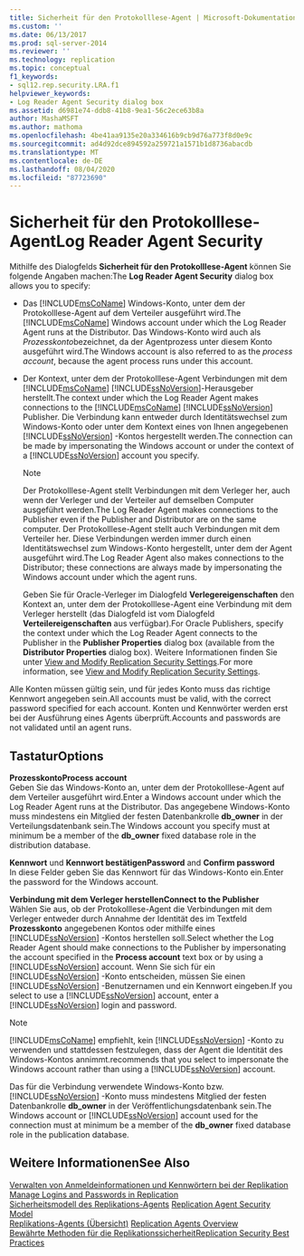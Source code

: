 ```yaml
---
title: Sicherheit für den Protokolllese-Agent | Microsoft-Dokumentation
ms.custom: ''
ms.date: 06/13/2017
ms.prod: sql-server-2014
ms.reviewer: ''
ms.technology: replication
ms.topic: conceptual
f1_keywords:
- sql12.rep.security.LRA.f1
helpviewer_keywords:
- Log Reader Agent Security dialog box
ms.assetid: d6981e74-ddb8-41b8-9ea1-56c2ece63b8a
author: MashaMSFT
ms.author: mathoma
ms.openlocfilehash: 4be41aa9135e20a334616b9cb9d76a773f8d0e9c
ms.sourcegitcommit: ad4d92dce894592a259721a1571b1d8736abacdb
ms.translationtype: MT
ms.contentlocale: de-DE
ms.lasthandoff: 08/04/2020
ms.locfileid: "87723690"
---
```

# <a name="log-reader-agent-security"></a><span data-ttu-id="ef773-102">Sicherheit für den Protokolllese-Agent</span><span class="sxs-lookup"><span data-stu-id="ef773-102">Log Reader Agent Security</span></span>
  <span data-ttu-id="ef773-103">Mithilfe des Dialogfelds **Sicherheit für den Protokolllese-Agent** können Sie folgende Angaben machen:</span><span class="sxs-lookup"><span data-stu-id="ef773-103">The **Log Reader Agent Security** dialog box allows you to specify:</span></span>  
  
-   <span data-ttu-id="ef773-104">Das [!INCLUDE[msCoName](../../includes/msconame-md.md)] Windows-Konto, unter dem der Protokolllese-Agent auf dem Verteiler ausgeführt wird.</span><span class="sxs-lookup"><span data-stu-id="ef773-104">The [!INCLUDE[msCoName](../../includes/msconame-md.md)] Windows account under which the Log Reader Agent runs at the Distributor.</span></span> <span data-ttu-id="ef773-105">Das Windows-Konto wird auch als *Prozesskonto*bezeichnet, da der Agentprozess unter diesem Konto ausgeführt wird.</span><span class="sxs-lookup"><span data-stu-id="ef773-105">The Windows account is also referred to as the *process account*, because the agent process runs under this account.</span></span>  
  
-   <span data-ttu-id="ef773-106">Der Kontext, unter dem der Protokolllese-Agent Verbindungen mit dem [!INCLUDE[msCoName](../../includes/msconame-md.md)] [!INCLUDE[ssNoVersion](../../includes/ssnoversion-md.md)]-Herausgeber herstellt.</span><span class="sxs-lookup"><span data-stu-id="ef773-106">The context under which the Log Reader Agent makes connections to the [!INCLUDE[msCoName](../../includes/msconame-md.md)] [!INCLUDE[ssNoVersion](../../includes/ssnoversion-md.md)] Publisher.</span></span> <span data-ttu-id="ef773-107">Die Verbindung kann entweder durch Identitätswechsel zum Windows-Konto oder unter dem Kontext eines von Ihnen angegebenen [!INCLUDE[ssNoVersion](../../includes/ssnoversion-md.md)] -Kontos hergestellt werden.</span><span class="sxs-lookup"><span data-stu-id="ef773-107">The connection can be made by impersonating the Windows account or under the context of a [!INCLUDE[ssNoVersion](../../includes/ssnoversion-md.md)] account you specify.</span></span>  
  
    > [!NOTE]  
    >  <span data-ttu-id="ef773-108">Der Protokolllese-Agent stellt Verbindungen mit dem Verleger her, auch wenn der Verleger und der Verteiler auf demselben Computer ausgeführt werden.</span><span class="sxs-lookup"><span data-stu-id="ef773-108">The Log Reader Agent makes connections to the Publisher even if the Publisher and Distributor are on the same computer.</span></span> <span data-ttu-id="ef773-109">Der Protokolllese-Agent stellt auch Verbindungen mit dem Verteiler her. Diese Verbindungen werden immer durch einen Identitätswechsel zum Windows-Konto hergestellt, unter dem der Agent ausgeführt wird.</span><span class="sxs-lookup"><span data-stu-id="ef773-109">The Log Reader Agent also makes connections to the Distributor; these connections are always made by impersonating the Windows account under which the agent runs.</span></span>  
  
     <span data-ttu-id="ef773-110">Geben Sie für Oracle-Verleger im Dialogfeld **Verlegereigenschaften** den Kontext an, unter dem der Protokolllese-Agent eine Verbindung mit dem Verleger herstellt (das Dialogfeld ist vom Dialogfeld **Verteilereigenschaften** aus verfügbar).</span><span class="sxs-lookup"><span data-stu-id="ef773-110">For Oracle Publishers, specify the context under which the Log Reader Agent connects to the Publisher in the **Publisher Properties** dialog box (available from the **Distributor Properties** dialog box).</span></span> <span data-ttu-id="ef773-111">Weitere Informationen finden Sie unter [View and Modify Replication Security Settings](security/view-and-modify-replication-security-settings.md).</span><span class="sxs-lookup"><span data-stu-id="ef773-111">For more information, see [View and Modify Replication Security Settings](security/view-and-modify-replication-security-settings.md).</span></span>  
  
 <span data-ttu-id="ef773-112">Alle Konten müssen gültig sein, und für jedes Konto muss das richtige Kennwort angegeben sein.</span><span class="sxs-lookup"><span data-stu-id="ef773-112">All accounts must be valid, with the correct password specified for each account.</span></span> <span data-ttu-id="ef773-113">Konten und Kennwörter werden erst bei der Ausführung eines Agents überprüft.</span><span class="sxs-lookup"><span data-stu-id="ef773-113">Accounts and passwords are not validated until an agent runs.</span></span>  
  
## <a name="options"></a><span data-ttu-id="ef773-114">Tastatur</span><span class="sxs-lookup"><span data-stu-id="ef773-114">Options</span></span>  
 <span data-ttu-id="ef773-115">**Prozesskonto**</span><span class="sxs-lookup"><span data-stu-id="ef773-115">**Process account**</span></span>  
 <span data-ttu-id="ef773-116">Geben Sie das Windows-Konto an, unter dem der Protokolllese-Agent auf dem Verteiler ausgeführt wird.</span><span class="sxs-lookup"><span data-stu-id="ef773-116">Enter a Windows account under which the Log Reader Agent runs at the Distributor.</span></span> <span data-ttu-id="ef773-117">Das angegebene Windows-Konto muss mindestens ein Mitglied der festen Datenbankrolle **db_owner** in der Verteilungsdatenbank sein.</span><span class="sxs-lookup"><span data-stu-id="ef773-117">The Windows account you specify must at minimum be a member of the **db_owner** fixed database role in the distribution database.</span></span>  
  
 <span data-ttu-id="ef773-118">**Kennwort** und **Kennwort bestätigen**</span><span class="sxs-lookup"><span data-stu-id="ef773-118">**Password** and **Confirm password**</span></span>  
 <span data-ttu-id="ef773-119">In diese Felder geben Sie das Kennwort für das Windows-Konto ein.</span><span class="sxs-lookup"><span data-stu-id="ef773-119">Enter the password for the Windows account.</span></span>  
  
 <span data-ttu-id="ef773-120">**Verbindung mit dem Verleger herstellen**</span><span class="sxs-lookup"><span data-stu-id="ef773-120">**Connect to the Publisher**</span></span>  
 <span data-ttu-id="ef773-121">Wählen Sie aus, ob der Protokolllese-Agent die Verbindungen mit dem Verleger entweder durch Annahme der Identität des im Textfeld **Prozesskonto** angegebenen Kontos oder mithilfe eines [!INCLUDE[ssNoVersion](../../includes/ssnoversion-md.md)] -Kontos herstellen soll.</span><span class="sxs-lookup"><span data-stu-id="ef773-121">Select whether the Log Reader Agent should make connections to the Publisher by impersonating the account specified in the **Process account** text box or by using a [!INCLUDE[ssNoVersion](../../includes/ssnoversion-md.md)] account.</span></span> <span data-ttu-id="ef773-122">Wenn Sie sich für ein [!INCLUDE[ssNoVersion](../../includes/ssnoversion-md.md)] -Konto entscheiden, müssen Sie einen [!INCLUDE[ssNoVersion](../../includes/ssnoversion-md.md)] -Benutzernamen und ein Kennwort eingeben.</span><span class="sxs-lookup"><span data-stu-id="ef773-122">If you select to use a [!INCLUDE[ssNoVersion](../../includes/ssnoversion-md.md)] account, enter a [!INCLUDE[ssNoVersion](../../includes/ssnoversion-md.md)] login and password.</span></span>  
  
> [!NOTE]  
>  [!INCLUDE[msCoName](../../includes/msconame-md.md)] <span data-ttu-id="ef773-123">empfiehlt, kein [!INCLUDE[ssNoVersion](../../includes/ssnoversion-md.md)] -Konto zu verwenden und stattdessen festzulegen, dass der Agent die Identität des Windows-Kontos annimmt.</span><span class="sxs-lookup"><span data-stu-id="ef773-123">recommends that you select to impersonate the Windows account rather than using a [!INCLUDE[ssNoVersion](../../includes/ssnoversion-md.md)] account.</span></span>  
  
 <span data-ttu-id="ef773-124">Das für die Verbindung verwendete Windows-Konto bzw. [!INCLUDE[ssNoVersion](../../includes/ssnoversion-md.md)] -Konto muss mindestens Mitglied der festen Datenbankrolle **db_owner** in der Veröffentlichungsdatenbank sein.</span><span class="sxs-lookup"><span data-stu-id="ef773-124">The Windows account or [!INCLUDE[ssNoVersion](../../includes/ssnoversion-md.md)] account used for the connection must at minimum be a member of the **db_owner** fixed database role in the publication database.</span></span>  
  
## <a name="see-also"></a><span data-ttu-id="ef773-125">Weitere Informationen</span><span class="sxs-lookup"><span data-stu-id="ef773-125">See Also</span></span>  
 <span data-ttu-id="ef773-126">[Verwalten von Anmeldeinformationen und Kennwörtern bei der Replikation](security/identity-and-access-control-replication.md#manage-logins-and-passwords-in-replication) </span><span class="sxs-lookup"><span data-stu-id="ef773-126">[Manage Logins and Passwords in Replication](security/identity-and-access-control-replication.md#manage-logins-and-passwords-in-replication) </span></span>  
 <span data-ttu-id="ef773-127">[Sicherheitsmodell des Replikations-Agents](security/replication-agent-security-model.md) </span><span class="sxs-lookup"><span data-stu-id="ef773-127">[Replication Agent Security Model](security/replication-agent-security-model.md) </span></span>  
 <span data-ttu-id="ef773-128">[Replikations-Agents (Übersicht)](agents/replication-agents-overview.md) </span><span class="sxs-lookup"><span data-stu-id="ef773-128">[Replication Agents Overview](agents/replication-agents-overview.md) </span></span>  
 [<span data-ttu-id="ef773-129">Bewährte Methoden für die Replikationssicherheit</span><span class="sxs-lookup"><span data-stu-id="ef773-129">Replication Security Best Practices</span></span>](security/replication-security-best-practices.md)  
  
  

